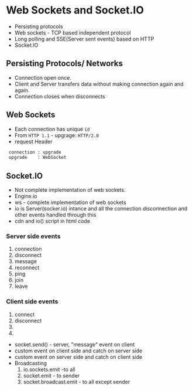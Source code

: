 # Web Sockets and Socket.IO

- Persisting protocols
- Web sockets - TCP based independent protocol
- Long polling and SSE(Server sent events) based on HTTP
- Socket.IO

## Persisting Protocols/ Networks
- Connection open once.
- Client and Server transfers data without making connection again and again.
- Connection closes when disconnects

## Web Sockets
- Each connection has unique `id`
- From `HTTP 1.1` - upgrage: `HTTP/2.0`
- request Header 

```bash
 connection : upgrade
 upgrade    : WebSocket
```

## Socket.IO

- Not complete implementation of web sockets.
- Engine.io
- ws - complete implementation of web sockets
- io is Server(socker.io) intance and all the connection disconnection and other events handled through this
- cdn and io() script in html code

### Server side events
1. connection
2. disconnect
3. message
4. reconnect
5. ping
6. join
7. leave

### Client side events
1. connect
2. disconnect
3. 
4.

- socket.send() - server, "message" event on client
- custom event on client side and catch on server side
- custom event on server side and catch on client side
- Broadcasting 
    1. io.sockets.emit -to all
    2. socket.emit -  to sender
    3. socket.broadcast.emit - to all except sender